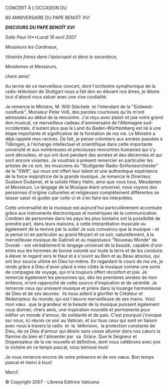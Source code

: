 CONCERT À L'OCCASION DU

80 ANNIVERSAIRE DU PAPE BENOÎT XVI

***DISCOURS*** ***DU PAPE BENOÎT XVI***

*Salle Paul VI**Lundi 16 avril 2007*

*Messieurs les Cardinaux,*

*Vénérés frères dans l'épiscopat et dans le sacerdoce,*

*Mesdames et Messieurs,*

*chers amis!*

Au terme de ce merveilleux concert, dont l'orchestre symphonique de la radio-télévision de Stuttgart nous a fait don en élevant nos âmes, je désire tout d'abord vous saluer avec une vive cordialité.

Je remercie le Ministre, M. Willi Stächele  et l'intendant de la "Südwest-rundfunk", Monsieur Peter Voß, des paroles courtoises qu'ils m'ont adressées au début de la rencontre. J'ai reçu avec plaisir et joie votre grand don musical, ce merveilleux cadeau d'anniversaire de l'Allemagne sud-occidentale, d'autant plus que le Land du Baden-Württemberg est lié à une étape importante et significative de la formation de ma vie. Le Ministre a déjà rappelé mes racines. De fait, je pense volontiers aux années passées à Tübingen, à l'échange intellectuel et scientifique dans cette importante université et aux nombreuses et précieuses rencontres humaines qui s'y sont déroulées, et qui ont duré pendant des années et des décennies et qui sont encore vivantes. Je voudrais à présent remercier en particulier les artistes de ce soir, les musiciens du "Stuttgarter Radio-Sinfonieorchester" de la "SWR", qui nous ont offert leur talent et une authentique expérience de la force inspiratrice de la grande musique. Je remercie le Directeur, Gustavo Dudamel, et la soliste Hilary Hahn, ainsi que vous tous, Mesdames et Messieurs. Le langage de la Musique étant universel, nous voyons des personnes d'origine culturelles et religieuses complètement différentes se laisser saisir et guider par celle-ci et s'en faire les interprètes.

Cette universalité de la musique est aujourd'hui particulièrement accentuée grâce aux instruments électroniques et numériques de la communication. Combien de personnes dans les pays les plus lointains ont la possibilité de prendre part, dans leurs maisons, à cette interprétation musicale ou également de la revivre par la suite! Je suis convaincu que la musique - et je pense ici en particulier au grand Mozart et ce soir, naturellement, à la merveilleuse musique de Gabrieli et au majestueux "Nouveau Monde" de Dvorák - est véritablement le langage universel de la beauté, capable d'unir entre eux les hommes de bonne volonté sur toute la terre et de les conduire à élever le regard vers le Haut et à s'ouvrir au Bien et au Beau absolus, qui ont leur source ultime en Dieu lui-même. En regardant le cours de ma vie, je rends grâce à Dieu d'avoir placé à mes côtés la musique comme une sorte de compagne de voyage, qui m'a toujours offert réconfort et joie. Je remercie également les personnes qui, dès les premières années de mon enfance, m'ont rapproché de cette source d'inspiration et de sérénité. Je remercie ceux qui unissent musique et prière dans la louange harmonieuse de Dieu et de ses œuvres:  ils nous aident à glorifier le Créateur et Rédempteur du monde, qui est l'œuvre merveilleuse de ses mains. Voici mon vœu:  que la grandeur et la beauté de la musique puissent également vous donner, chers amis, une inspiration nouvelle et permanente pour édifier un monde d'amour, de solidarité et de paix. C'est pourquoi j'invoque sur nous, ici réunis ce soir au Vatican, et sur tous ceux qui sont en liaison avec nous à travers la radio  et  la  télévision,  la protection constante de Dieu, de ce Dieu d'amour qui désire sans cesse allumer dans nos cœurs la flamme du bien et l'alimenter par  sa  Grâce. Que le Seigneur et Dispensateur de la vie nouvelle et définitive, dont nous célébrons avec joie la victoire en ce temps pascal, vous bénisse tous!

Je vous remercie encore de votre présence et de vos vœux. Bon temps pascal et merci à tous!

Merci!

© Copyright 2007 - Libreria Editrice Vaticana